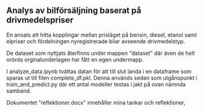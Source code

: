 ## Analys av bilförsäljning baserat på drivmedelspriser

En ansats att hitta kopplingar mellan prisläget på bensin, diesel, etanol samt elpriser och fördelningen nyregistrerade bilar avseende drivmedelstyp.

De dataset som nyttjats återfinns under mappen "dataset" där även de helt orörda orginalunderlagen har fått en egen undermapp.

I analyze_data.ipynb tvättas datan för att till slut landa i en dataframe som sparas ut till filen complete_df.pkl. Denna används sedan som utgånspunkt i train_and_predict.py där ett antal modeller testas i jakt på ovan nämnda samband.

Dokumentet "reflektioner.docx" innehåller mina tankar och reflektioner,

